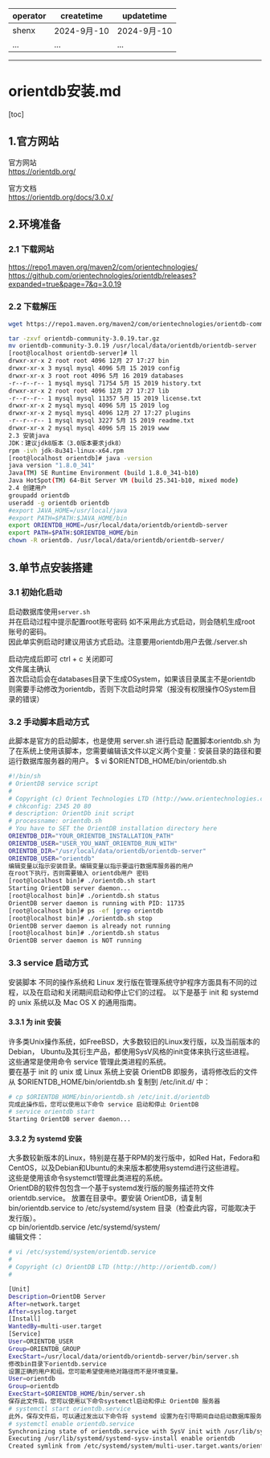 | operator | createtime | updatetime |
| ---- | ---- | ---- |
| shenx | 2024-9月-10 | 2024-9月-10  |
| ... | ... | ... |
---
# orientdb安装.md

[toc]

## 1.官方网站  
官方网站  
https://orientdb.org/  


官方文档  
https://orientdb.org/docs/3.0.x/  

## 2.环境准备
### 2.1 下载网站
https://repo1.maven.org/maven2/com/orientechnologies/
https://github.com/orientechnologies/orientdb/releases?expanded=true&page=7&q=3.0.19
### 2.2 下载解压
```bash
wget https://repo1.maven.org/maven2/com/orientechnologies/orientdb-community/3.0.19/orientdb-community-3.0.19.tar.gz  

tar -zxvf orientdb-community-3.0.19.tar.gz   
mv orientdb-community-3.0.19 /usr/local/data/orientdb/orientdb-server
[root@localhost orientdb-server]# ll 
drwxr-xr-x 2 root root 4096 12月 27 17:27 bin 
drwxr-xr-x 3 mysql mysql 4096 5月 15 2019 config 
drwxr-xr-x 3 root root 4096 5月 16 2019 databases 
-r--r--r-- 1 mysql mysql 71754 5月 15 2019 history.txt 
drwxr-xr-x 2 root root 4096 12月 27 17:27 lib 
-r--r--r-- 1 mysql mysql 11357 5月 15 2019 license.txt 
drwxr-xr-x 2 mysql mysql 4096 5月 15 2019 log 
drwxr-xr-x 2 mysql mysql 4096 12月 27 17:27 plugins 
-r--r--r-- 1 mysql mysql 3227 5月 15 2019 readme.txt 
drwxr-xr-x 2 mysql mysql 4096 5月 15 2019 www
2.3 安装java
JDK：建议jdk8版本（3.0版本要求jdk8）
rpm -ivh jdk-8u341-linux-x64.rpm
[root@localhost orientdb]# java -version 
java version "1.8.0_341" 
Java(TM) SE Runtime Environment (build 1.8.0_341-b10) 
Java HotSpot(TM) 64-Bit Server VM (build 25.341-b10, mixed mode)
2.4 创建用户
groupadd orientdb
useradd -g orientdb orientdb
#export JAVA_HOME=/usr/local/java
#export PATH=$PATH:$JAVA_HOME/bin
export ORIENTDB_HOME=/usr/local/data/orientdb/orientdb-server
export PATH=$PATH:$ORIENTDB_HOME/bin
chown -R orientdb. /usr/local/data/orientdb/orientdb-server/
```
## 3.单节点安装搭建
### 3.1 初始化启动

启动数据库使用`server.sh`  
并在启动过程中提示配置root账号密码 
如不采用此方式启动，则会随机生成root账号的密码。  
因此单实例启动时建议用该方式启动。注意要用orientdb用户去做./server.sh  

启动完成后即可 ctrl + c 关闭即可  
文件属主确认   
首次启动后会在databases目录下生成OSystem，如果该目录属主不是orientdb则需要手动修改为orientdb，否则下次启动时异常（报没有权限操作OSystem目录的错误）   

### 3.2 手动脚本启动方式
此脚本是官方的启动脚本，也是使用 server.sh 进行启动
配置脚本orientdb.sh
为了在系统上使用该脚本，您需要编辑该文件以定义两个变量：安装目录的路径和要运行数据库服务器的用户。
$ vi $ORIENTDB_HOME/bin/orientdb.sh
```bash
#!/bin/sh
# OrientDB service script
#
# Copyright (c) Orient Technologies LTD (http://www.orientechnologies.com)
# chkconfig: 2345 20 80
# description: OrientDb init script
# processname: orientdb.sh
# You have to SET the OrientDB installation directory here
ORIENTDB_DIR="YOUR_ORIENTDB_INSTALLATION_PATH"
ORIENTDB_USER="USER_YOU_WANT_ORIENTDB_RUN_WITH"
ORIENTDB_DIR="/usr/local/data/orientdb/orientdb-server" 
ORIENTDB_USER="orientdb"
编辑变量以指示安装目录。编辑变量以指示要运行数据库服务器的用户
在root下执行，否则需要输入 orientdb用户 密码
[root@localhost bin]# ./orientdb.sh start
Starting OrientDB server daemon...
[root@localhost bin]# ./orientdb.sh status
OrientDB server daemon is running with PID: 11735
[root@localhost bin]# ps -ef |grep orientdb
[root@localhost bin]# ./orientdb.sh stop
OrientDB server daemon is already not running
[root@localhost bin]# ./orientdb.sh status
OrientDB server daemon is NOT running
```
### 3.3 service 启动方式
安装脚本
不同的操作系统和 Linux 发行版在管理系统守护程序方面具有不同的过程，以及在启动和关闭期间启动和停止它们的过程。
以下是基于 init 和 systemd 的 unix 系统以及 Mac OS X 的通用指南。
#### 3.3.1 为 init 安装
许多类Unix操作系统，如FreeBSD，大多数较旧的Linux发行版，以及当前版本的Debian，  Ubuntu及其衍生产品，都使用SysV风格的init变体来执行这些进程。  
这些通常是使用命令 service 管理此类进程的系统。  
要在基于 init 的 unix 或 Linux 系统上安装 OrientDB 即服务，请将修改后的文件从 $ORIENTDB_HOME/bin/orientdb.sh 复制到 /etc/init.d/ 中：  
```bash
# cp $ORIENTDB_HOME/bin/orientdb.sh /etc/init.d/orientdb
完成此操作后，您可以使用以下命令 service 启动和停止 OrientDB
# service orientdb start
Starting OrientDB server daemon...  
```
#### 3.3.2 为 systemd 安装
大多数较新版本的Linux，特别是在基于RPM的发行版中，如Red Hat，Fedora和CentOS，以及Debian和Ubuntu的未来版本都使用systemd进行这些进程。  
这些是使用该命令systemctl管理此类进程的系统。  
OrientDB的软件包包含一个基于systemd发行版的服务描述符文件 orientdb.service。
放置在目录中。要安装 OrientDB，请复制 bin/orientdb.service to /etc/systemd/system 目录（检查此内容，可能取决于发行版）。  
cp bin/orientdb.service /etc/systemd/system/  
编辑文件：
```bash
# vi /etc/systemd/system/orientdb.service
#
# Copyright (c) OrientDB LTD (http://http://orientdb.com/)
#

[Unit]
Description=OrientDB Server
After=network.target
After=syslog.target
[Install]
WantedBy=multi-user.target
[Service]
User=ORIENTDB_USER
Group=ORIENTDB_GROUP
ExecStart=/usr/local/data/orientdb/orientdb-server/bin/server.sh
修改bin目录下orientdb.service
设置正确的用户和组。您可能希望使用绝对路径而不是环境变量。
User=orientdb
Group=orientdb
ExecStart=$ORIENTDB_HOME/bin/server.sh
保存此文件后，您可以使用以下命令systemctl启动和停止 OrientDB 服务器
# systemctl start orientdb.service
此外，保存文件后，可以通过发出以下命令将 systemd 设置为在引导期间自动启动数据库服务器：orientdb.serviceenable
# systemctl enable orientdb.service
Synchronizing state of orientdb.service with SysV init with /usr/lib/systemd/systemd-sysv-install...
Executing /usr/lib/systemd/systemd-sysv-install enable orientdb
Created symlink from /etc/systemd/system/multi-user.target.wants/orientdb.service to /etc/systemd/system/orientdb.service.
```